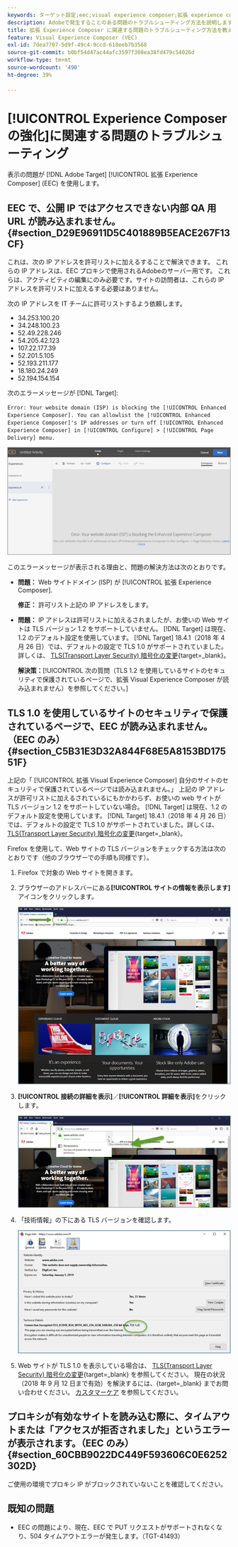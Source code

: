 ```yaml
---
keywords: ターゲット設定;eec;visual experience composer;拡張 experience composer のトラブルシューティング;トラブルシューティング
description: Adobeで発生することのある問題のトラブルシューティング方法を説明します [!DNL Target] 特定の条件下での Experience Composer(EEC) の拡張。
title: 拡張 Experience Composer に関連する問題のトラブルシューティング方法を教えてください。
feature: Visual Experience Composer (VEC)
exl-id: 7dea7707-5d9f-49c4-9ccd-618eeb7b3568
source-git-commit: b0bf54d47ac44afc3597f308ea38fd479c54026d
workflow-type: tm+mt
source-wordcount: '490'
ht-degree: 39%

---
```


# [!UICONTROL Experience Composer の強化]に関連する問題のトラブルシューティング

表示の問題が [!DNL Adobe Target] [!UICONTROL 拡張 Experience Composer] (EEC) を使用します。

## EEC で、公開 IP ではアクセスできない内部 QA 用 URL が読み込まれません。 {#section_D29E96911D5C401889B5EACE267F13CF}

これは、次の IP アドレスを許可リストに加えるすることで解決できます。 これらの IP アドレスは、EEC プロキシで使用されるAdobeのサーバー用です。 これらは、アクティビティの編集にのみ必要です。サイトの訪問者は、これらの IP アドレスを許可リストに加えるする必要はありません。

次の IP アドレスを IT チームに許可リストするよう依頼します。

* 34.253.100.20
* 34.248.100.23
* 52.49.228.246
* 54.205.42.123
* 107.22.177.39
* 52.201.5.105
* 52.193.211.177
* 18.180.24.249
* 52.194.154.154

次のエラーメッセージが [!DNL Target]:

`Error: Your website domain (ISP) is blocking the [!UICONTROL Enhanced Experience Composer]. You can allowlist the [!UICONTROL Enhanced Experience Composer]'s IP addresses or turn off [!UICONTROL Enhanced Experience Composer] in [!UICONTROL Configure] > [!UICONTROL Page Delivery] menu.`

![EEC_error 画像](assets/EEC_error.png)

このエラーメッセージが表示される理由と、問題の解決方法は次のとおりです。

* **問題：** Web サイトドメイン (ISP) が [!UICONTROL 拡張 Experience Composer].

   **修正：** 許可リスト上記の IP アドレスをします。

* **問題：** IP アドレスは許可リストに加えるされましたが、お使いの Web サイトは TLS バージョン 1.2 をサポートしていません。 [!DNL Target] は現在、1.2 のデフォルト設定を使用しています。 [!DNL Target] 18.4.1（2018 年 4 月 26 日）では、デフォルトの設定で TLS 1.0 がサポートされていました。詳しくは、 [TLS(Transport Layer Security) 暗号化の変更](https://developer.adobe.com/target/before-implement/tls-transport-layer-security-encryption/){target=_blank}。

   **解決策：**[!UICONTROL 次の質問（TLS 1.2 を使用しているサイトのセキュリティで保護されているページで、拡張 Visual Experience Composer が読み込まれません）を参照してください。]

## TLS 1.0 を使用しているサイトのセキュリティで保護されているページで、EEC が読み込まれません。（EEC のみ） {#section_C5B31E3D32A844F68E5A8153BD17551F}

上記の「 [!UICONTROL 拡張 Visual Experience Composer] 自分のサイトのセキュリティで保護されているページでは読み込まれません。」 上記の IP アドレスが許可リストに加えるされているにもかかわらず、お使いの web サイトが TLS バージョン 1.2 をサポートしていない場合。 [!DNL Target] は現在、1.2 のデフォルト設定を使用しています。 [!DNL Target] 18.4.1（2018 年 4 月 26 日）では、デフォルトの設定で TLS 1.0 がサポートされていました。詳しくは、 [TLS(Transport Layer Security) 暗号化の変更](https://developer.adobe.com/target/before-implement/tls-transport-layer-security-encryption/){target=_blank}。

Firefox を使用して、Web サイトの TLS バージョンをチェックする方法は次のとおりです（他のブラウザーでの手順も同様です）。

1. Firefox で対象の Web サイトを開きます。
1. ブラウザーのアドレスバーにある&#x200B;**[!UICONTROL サイトの情報を表示します]**&#x200B;アイコンをクリックします。

   ![firefox_more_info 画像](assets/firefox_more_info.png)

1. **[!UICONTROL 接続の詳細を表示]**／**[!UICONTROL 詳細を表示]**&#x200B;をクリックします。

   ![firefox_more_info_2 image](assets/firefox_more_info_2.png)

1. 「技術情報」の下にある TLS バージョンを確認します。

   ![firefox_more_info_3 image](assets/firefox_more_info_3.png)

1. Web サイトが TLS 1.0 を表示している場合は、 [TLS(Transport Layer Security) 暗号化の変更](https://developer.adobe.com/target/before-implement/tls-transport-layer-security-encryption/){target=_blank} を参照してください。 現在の状況（2018 年 9 月 12 日まで有効）を解決するには、{target=_blank} までお問い合わせください。 [カスタマーケア](/help/main/cmp-resources-and-contact-information.md#reference_ACA3391A00EF467B87930A450050077C) を参照してください。

## プロキシが有効なサイトを読み込む際に、タイムアウトまたは「アクセスが拒否されました」というエラーが表示されます。（EEC のみ） {#section_60CBB9022DC449F593606C0E6252302D}

ご使用の環境でプロキシ IP がブロックされていないことを確認してください。

## 既知の問題

* EEC の問題により、現在、EEC で PUT リクエストがサポートされなくなり、504 タイムアウトエラーが発生します。（TGT-41493）
